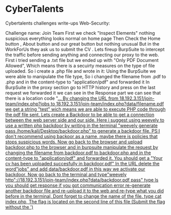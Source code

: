 # CyberTalents
 Cybertalents challenges write-ups
 Web-Security: 
 
 Challenge name: Join Team
      First we check "Inspect Elements" nothing suspicious everything looks normal on home page
        Then Check the Home button , About button and our great button but nothing unusual 
        But in the WorkForUs they ask us to submit the CV .
        Lets fireup BurpSuite to intercept the traffic before sending anything and connecting our proxy to the web.
        First i tried sending a .txt file but we ended up with "Only PDF Document Allowed", Which means there is a secuirty measures on the type of file uploaded.
        So i create a .php file and wrote in it:
        <?php
        echo 'test'
        ?>
        Using the BurpSuite we were able to manipulate the file type, So i changed the filename from .pdf to .php and in the content-type to "application/pdf" and forwarded it
        In BurpSuite in the proxy section go to HTTP history and press on the last request we forwarded it we can see in the Response part we can see that there is a location code "<a href="data/filename.pdf">...
        By changing the URL from 18.192.3.151/join-team/index.php?jobs to 18.192.3.151/join-team/index.php?data/filename.pdf we get a string "test" wich means we are able to execute PHP code through the pdf file sent.
        Lets create a Backdoor to be able to get a connection between the web server side and our side.
        Here i suggest using weevely to use a written php backdoor by writing  in the terminal "weevely generate pass /home/kali/Desktop/backdoor.php" to generate a backdoor file. PS:I don't recommend using backoor as a name, maybe there is policies that stops suspicious words.
        Now go back to the browser and upload backdoor.php to the browser and in burpsuite manipulate the request by changing the filename from backdoor.pdf to backdoor.php and in the content-type to "application/pdf" and forwarded it.
        You should get a "Your cv has been uploaded succesfully in backdoor.pdf"
        In the URL delete the word"jobs" and add data/backdoor.pdf in this way we activate our backdoor. Now go back to the terminal and  type"weevely  http"://18.192.3.151/join-team/index.php?data/backdoor.pdf pass"
        type ls you should get response if you got communication error re-generate another backdoor file and re-upload it to the web and re-type what you did before in the terminal, Dont forget to change the name of the file.
        type cat index.php, The flag is located on the second line of this file (Submit the flag without the ')
